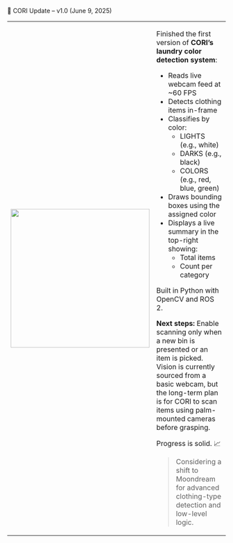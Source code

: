 📢 CORI Update – v1.0 (June 9, 2025)

<table>
<tr>
<td><img src="assets/gifs/openCV_Color_Sort_Test.gif" width="320"/></td>
<td>

Finished the first version of **CORI’s laundry color detection system**:

- Reads live webcam feed at ~60 FPS  
- Detects clothing items in-frame  
- Classifies by color:  
  - LIGHTS (e.g., white)  
  - DARKS (e.g., black)  
  - COLORS (e.g., red, blue, green)  
- Draws bounding boxes using the assigned color  
- Displays a live summary in the top-right showing:  
  - Total items  
  - Count per category

Built in Python with OpenCV and ROS 2.

**Next steps:** Enable scanning only when a new bin is presented or an item is picked. Vision is currently sourced from a basic webcam, but the long-term plan is for CORI to scan items using palm-mounted cameras before grasping.

Progress is solid. 📈  

> Considering a shift to Moondream for advanced clothing-type detection and low-level logic.

</td>
</tr>
</table>
